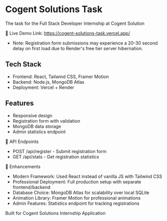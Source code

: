 # Cogent Solutions Task
The task for the Full Stack Developer Internship at Cogent Solution

🚀 Live Demo
Link: https://cogent-solutions-task.vercel.app/

- Note: Registration form submissions may experience a 20-30 second delay on first load due to Render's free tier server hibernation.

## Tech Stack
- Frontend: React, Tailwind CSS, Framer Motion
- Backend: Node.js, MongoDB Atlas
- Deployment: Vercel + Render

## Features
- Responsive design
- Registration form with validation
- MongoDB data storage
- Admin statistics endpoint

📡 API Endpoints

- POST /api/register - Submit registration form
- GET /api/stats - Get registration statistics

🎯 Enhancements

- Modern Framework: Used React instead of vanilla JS with Tailwind CSS
- Professional Deployment: Full production setup with separate frontend/backend
- Database Choice: MongoDB Atlas for scalability over local SQLite
- Animation Library: Framer Motion for professional animations
- Admin Features: Statistics endpoint for tracking registrations

Built for Cogent Solutions Internship Application
